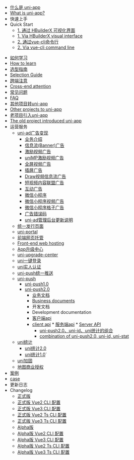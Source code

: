 * [什么是 uni-app](README.md)
* [What is uni-app?](README.md)
* 快速上手
* Quick Start
  * [1. 通过 HBuilderX 可视化界面](quickstart-hx.md)
  * [1. Via HBuilderX visual interface](quickstart-hx.md)
  * [2. 通过vue-cli命令行](quickstart-cli.md)
  * [2. Via vue-cli command line](quickstart-cli.md)
<!-- * [uni-app的由来](history.md) -->
<!-- * [Origin of uni-app](history.md) -->
* [如何学习](resource.md)
* [How to learn](resource.md)
* [选型指南](select.md)
* [Selection Guide](select.md)
* [跨端注意](matter.md)
* [Cross-end attention](matter.md)
* [常见问题](faq.md)
* [FAQ](faq.md)
* [其他项目转uni-app](translate.md)
* [Other projects to uni-app](translate.md)
* [老项目引入uni-app](hybrid.md)
* [The old project introduced uni-app](hybrid.md)
* 运营服务
  * [uni-ad广告变现](uni-ad/intro.md)
    * [业务介绍](uni-ad/intro.md)
    * [信息流(Banner)广告](uni-ad/ad-component.md)
    * [激励视频广告](uni-ad/ad-rewarded-video.md)
    * [uniMP激励视频广告](uni-ad/unimp.md)
    * [全屏视频广告](uni-ad/ad-fullscreen-video.md)
    * [插屏广告](uni-ad/ad-interstitial.md)
    * [Draw视频信息流广告](uni-ad/ad-draw.md)
    * [短视频内容联盟广告](uni-ad/ad-content-page.md)
    * [互动广告](uni-ad/ad-interactive.md)
    * [微信小程序](uni-ad/ad-weixin.md)
    * [微信小程序视频广告](uni-ad/ad-video.md)
    * [微信小程序格子广告](uni-ad/ad-grid.md)
    * [广告错误码](uni-ad/ad-error-code.md)
    * [uni-ad管理后台更新说明](uni-ad/release.md)
  * [统一发行页面](/uniCloud/uni-portal.md)
  * [uni-portal](/uniCloud/uni-portal.md)
  * [前端网页托管](uniCloud/hosting.md)
  * [Front-end web hosting](uniCloud/hosting.md)
  * [App升级中心](uniCloud/upgrade-center.md)
  * [uni-upgrade-center](uniCloud/upgrade-center.md)
  * [uni一键登录](univerify.md)
  * [uni实人认证](uniCloud/frv/intro.md)
  * [uni-push统一推送](unipush.md)
  * [uni-push](unipush.md)
	* [uni-push1.0](unipush-v1.md)
	* [uni-push2.0](unipush-v2.md)
		* [业务文档](unipush-v2.md)
		* [Business documents](unipush-v2.md)
		* 开发文档
		* Development documentation
      * [客户端api](api/plugins/push.md)
      * [client api](api/plugins/push.md)
			* [服务端api](uniCloud/uni-cloud-push/api.md)
			* [Server API](uniCloud/uni-cloud-push/api.md)
		* [uni-push2.0、uni-id、uni统计的组合](uniCloud/uni-cloud-push/mate.md)
		* [combination of uni-push2.0, uni-id, uni-stat](uniCloud/uni-cloud-push/mate.md)
  * [uni统计](uni-stat.md)
    * [uni统计2.0](uni-stat-v2.md)
	* [uni统计1.0](uni-stat-v1.md)`
  * [uni加固](uni-app-security.md)
  * [地图商业授权](/tutorial/app-geolocation.md?id=lic)
* [案例](case.md)
* [case](case.md)
* 更新日志
* Changelog
  * [正式版](release.md)
  * [正式版 Vue2 CLI 配置](vue2-cli-release.md)
  * [正式版 Vue3 CLI 配置](vue3-cli-release.md)
  * [正式版 Vue2 Ts CLI 配置](vue2-ts-cli-release.md)
  * [正式版 Vue3 Ts CLI 配置](vue3-ts-cli-release.md)
  * [Alpha版](release-note-alpha.md)
  * [Alpha版 Vue2 CLI 配置](vue2-cli-alpha-release.md)
  * [Alpha版 Vue3 CLI 配置](vue3-cli-alpha-release.md)
  * [Alpha版 Vue2 Ts CLI 配置](vue2-ts-cli-alpha-release.md)
  * [Alpha版 Vue3 Ts CLI 配置](vue3-ts-cli-alpha-release.md)
